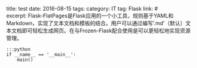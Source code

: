 title: test
date: 2016-08-15 
tags: 
    category: IT
    tag: Flask
    link: #        
excerpt: Flask-FlatPages是Flask应用的一个小工具，规则基于YAML和Markdown，实现了文本文档和模板的结合。用户可以通过编写‘.md’（默认）文本文档即可轻松生成网页。在与Frozen-Flask配合使用是可以更轻松地实现资源管理。

    :::python
    if __name__ == '__main__':
        main()

